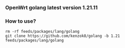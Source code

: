 ### OpenWrt golang latest version 1.21.11

### How to use?

```shell
rm -rf feeds/packages/lang/golang
git clone https://github.com/kenzok8/golang -b 1.21 feeds/packages/lang/golang
```
